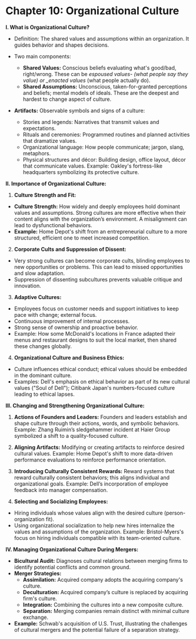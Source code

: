 # Chapter 10: Organizational Culture

**I. What is Organizational Culture?**

- Definition: The shared values and assumptions within an organization. It guides behavior and shapes decisions.
- Two main components:

  - **Shared Values:** Conscious beliefs evaluating what's good/bad, right/wrong. These can be _espoused values- (what people say they value) or \_enacted values_ (what people actually do).
  - **Shared Assumptions:** Unconscious, taken-for-granted perceptions and beliefs; mental models of ideals. These are the deepest and hardest to change aspect of culture.

- **Artifacts:** Observable symbols and signs of a culture:
  - Stories and legends: Narratives that transmit values and expectations.
  - Rituals and ceremonies: Programmed routines and planned activities that dramatize values.
  - Organizational language: How people communicate; jargon, slang, metaphors.
  - Physical structures and décor: Building design, office layout, décor that communicate values. Example: Oakley's fortress-like headquarters symbolizing its protective culture.

**II. Importance of Organizational Culture:**

1. **Culture Strength and Fit:**

- **Culture Strength:** How widely and deeply employees hold dominant values and assumptions. Strong cultures are more effective when their content aligns with the organization’s environment. A misalignment can lead to dysfunctional behaviors.
- **Example:** Home Depot's shift from an entrepreneurial culture to a more structured, efficient one to meet increased competition.

2. **Corporate Cults and Suppression of Dissent:**

- Very strong cultures can become corporate cults, blinding employees to new opportunities or problems. This can lead to missed opportunities and slow adaptation.
- Suppression of dissenting subcultures prevents valuable critique and innovation.

3. **Adaptive Cultures:**

- Employees focus on customer needs and support initiatives to keep pace with change; external focus.
- Continuous improvement of internal processes.
- Strong sense of ownership and proactive behavior.
- Example: How some McDonald's locations in France adapted their menus and
  restaurant designs to suit the local market, then shared these changes globally.

4. **Organizational Culture and Business Ethics:**

- Culture influences ethical conduct; ethical values should be embedded in the dominant culture.
- Examples: Dell's emphasis on ethical behavior as part of its new cultural values ("Soul of Dell"); Citibank Japan's numbers-focused culture leading to ethical lapses.

**III. Changing and Strengthening Organizational Culture:**

1. **Actions of Founders and Leaders:** Founders and leaders establish and shape culture through their actions, words, and symbolic behaviors. Example: Zhang Ruimin’s sledgehammer incident at Haier Group symbolized a shift to a quality-focused culture.

2. **Aligning Artifacts:** Modifying or creating artifacts to reinforce desired cultural values. Example: Home Depot's shift to more data-driven performance evaluations to reinforce performance orientation.

3. **Introducing Culturally Consistent Rewards:** Reward systems that reward culturally consistent behaviors; this aligns individual and organizational goals. Example: Dell’s incorporation of employee feedback into manager compensation.

4. **Selecting and Socializing Employees:**

- Hiring individuals whose values align with the desired culture (person-organization fit).
- Using organizational socialization to help new hires internalize the values and assumptions of the organization. Example: Bristol-Myers's focus on hiring individuals compatible with its team-oriented culture.

**IV. Managing Organizational Culture During Mergers:**

- **Bicultural Audit:** Diagnoses cultural relations between merging firms to identify potential conflicts and common ground.
- **Merger Strategies:**
  - **Assimilation:** Acquired company adopts the acquiring company's culture.
  - **Deculturation:** Acquired company’s culture is replaced by acquiring firm's culture.
  - **Integration:** Combining the cultures into a new composite culture.
  - **Separation:** Merging companies remain distinct with minimal culture exchange.
- **Example:** Schwab's acquisition of U.S. Trust, illustrating the challenges of cultural
  mergers and the potential failure of a separation strategy.
